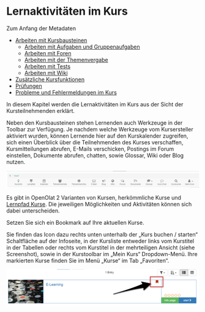 # Lernaktivitäten im Kurs

Zum Anfang der Metadaten

  * [Arbeiten mit Kursbausteinen](../display/OO161DE/Arbeiten+mit+Kursbausteinen.html)
    * [Arbeiten mit Aufgaben und Gruppenaufgaben](../display/OO161DE/Arbeiten+mit+Aufgaben+und+Gruppenaufgaben.html)
    * [Arbeiten mit Foren](../display/OO161DE/Arbeiten+mit+Foren.html)
    * [Arbeiten mit der Themenvergabe](../display/OO161DE/Arbeiten+mit+der+Themenvergabe.html)
    * [Arbeiten mit Tests](../display/OO161DE/Arbeiten+mit+Tests.html)
    * [Arbeiten mit Wiki](../display/OO161DE/Arbeiten+mit+Wiki.html)
  * [Zusätzliche Kursfunktionen](viewpage.action%EF%B9%96pageId=108593252.html)
  * [Prüfungen](viewpage.action%EF%B9%96pageId=108593380.html)
  * [Probleme und Fehlermeldungen im Kurs](../display/OO161DE/Probleme+und+Fehlermeldungen+im+Kurs.html)

In diesem Kapitel werden die Lernaktivitäten im Kurs aus der Sicht der
Kursteilnehmenden erklärt.

Neben den Kursbausteinen stehen Lernenden auch Werkzeuge in der Toolbar zur
Verfügung. Je nachdem welche Werkzeuge vom Kursersteller aktiviert wurden,
können Lernende hier auf den Kurskalender zugreifen, sich einen Überblick über
die Teilnehmenden des Kurses verschaffen, Kursmitteilungen abrufen, E-Mails
verschicken, Postings im Forum einstellen, Dokumente abrufen, chatten, sowie
Glossar, Wiki oder Blog nutzen.

![](assets/Toolbar_alles.png)

Es gibt in OpenOlat 2 Varianten von Kursen, herkömmliche Kurse und [Lernpfad
Kurse](viewpage.action%EF%B9%96pageId=108593191.html). Die jeweiligen
Möglichkeiten und Aktivitäten können sich dabei unterscheiden.

Setzen Sie sich ein Bookmark auf Ihre aktuellen Kurse.

Sie finden das Icon dazu rechts unten unterhalb der „Kurs buchen / starten“
Schaltfläche auf der Infoseite, in der Kursliste entweder links vom Kurstitel
in der Tabellen oder rechts vom Kurstitel in der mehrteiligen Ansicht (siehe
Screenshot), sowie in der Kurstoolbar im „Mein Kurs“ Dropdown-Menü. Ihre
markierten Kurse finden Sie im Menü „Kurse“ im Tab „Favoriten“.

![](assets/bookmark.png)
  
